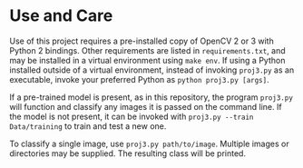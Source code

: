 # Use and Care

Use of this project requires a pre-installed copy of OpenCV 2 or 3 with Python 2 bindings.
Other requirements are listed in `requirements.txt`, and may be installed in a virtual environment
using `make env`. If using a Python installed outside of a virtual environment, instead of invoking
`proj3.py` as an executable, invoke your preferred Python as `python proj3.py [args]`.

If a pre-trained model is present, as in this repository, the program `proj3.py` will function and
classify any images it is passed on the command line. If the model is not present, it can be invoked
with `proj3.py --train Data/training` to train and test a new one.

To classify a single image, use `proj3.py path/to/image`. Multiple images or directories may be
supplied. The resulting class will be printed.
